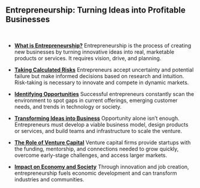 <br>

## **Entrepreneurship: Turning Ideas into Profitable Businesses**

<br>

- [**What is Entrepreneurship?**]()
Entrepreneurship is the process of creating new businesses by turning innovative ideas into real, marketable products or services. It requires vision, drive, and planning.

- [**Taking Calculated Risks**]()
Entrepreneurs accept uncertainty and potential failure but make informed decisions based on research and intuition. Risk-taking is necessary to innovate and compete in dynamic markets.

- [**Identifying Opportunities**]()
Successful entrepreneurs constantly scan the environment to spot gaps in current offerings, emerging customer needs, and trends in technology or society.

- [**Transforming Ideas into Business**]()
Opportunity alone isn’t enough. Entrepreneurs must develop a viable business model, design products or services, and build teams and infrastructure to scale the venture.

- [**The Role of Venture Capital**]()
Venture capital firms provide startups with the funding, mentorship, and connections needed to grow quickly, overcome early-stage challenges, and access larger markets.

- [**Impact on Economy and Society**]()
Through innovation and job creation, entrepreneurship fuels economic development and can transform industries and communities.
